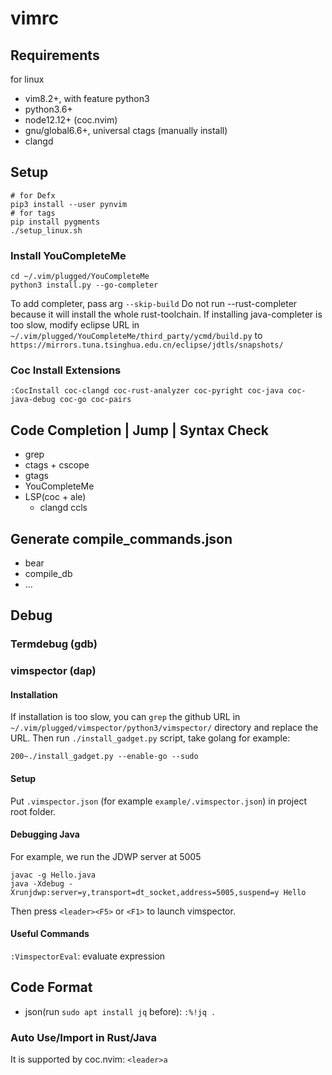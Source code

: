 # vimrc

## Requirements

for linux
- vim8.2+, with feature python3
- python3.6+
- node12.12+ (coc.nvim)
- gnu/global6.6+, universal ctags (manually install)
- clangd

## Setup

```shell
# for Defx
pip3 install --user pynvim
# for tags
pip install pygments
./setup_linux.sh
```

### Install YouCompleteMe
```shell
cd ~/.vim/plugged/YouCompleteMe
python3 install.py --go-completer
```
To add completer, pass arg `--skip-build`
Do not run --rust-completer because it will install the whole rust-toolchain.
If installing java-completer is too slow, modify eclipse URL in `~/.vim/plugged/YouCompleteMe/third_party/ycmd/build.py` to
`https://mirrors.tuna.tsinghua.edu.cn/eclipse/jdtls/snapshots/`

### Coc Install Extensions
`:CocInstall coc-clangd coc-rust-analyzer coc-pyright coc-java coc-java-debug coc-go coc-pairs `

## Code Completion | Jump | Syntax Check
- grep
- ctags + cscope
- gtags
- YouCompleteMe
- LSP(coc + ale)
  - clangd ccls

## Generate compile_commands.json
- bear
- compile_db
- ...

## Debug

### Termdebug (gdb)

### vimspector (dap)

#### Installation

If installation is too slow, you can `grep` the github URL in `~/.vim/plugged/vimspector/python3/vimspector/` directory and replace the URL. Then run `./install_gadget.py` script, take golang for example:
```
200~./install_gadget.py --enable-go --sudo
```

#### Setup

Put `.vimspector.json` (for example `example/.vimspector.json`) in project root folder.

#### Debugging Java

For example, we run the JDWP server at 5005

```
javac -g Hello.java
java -Xdebug -Xrunjdwp:server=y,transport=dt_socket,address=5005,suspend=y Hello
```
Then press `<leader><F5>` or `<F1>` to launch vimspector.

#### Useful Commands
`:VimspectorEval`: evaluate expression

## Code Format
- json(run `sudo apt install jq` before): `:%!jq .`

### Auto Use/Import in Rust/Java
It is supported by coc.nvim: `<leader>a`
